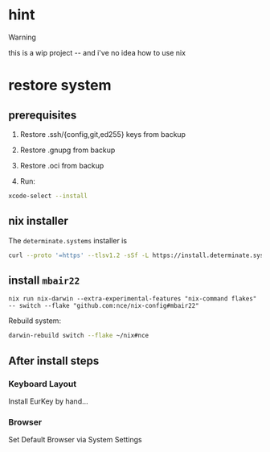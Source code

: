 # hint

> [!WARNING]  
> this is a wip project -- and i've no idea how to use nix


# restore system
## prerequisites
1. Restore .ssh/{config,git,ed255} keys from backup

2. Restore .gnupg from backup

3. Restore .oci from backup

4. Run:
```sh
xcode-select --install
```

## nix installer
The `determinate.systems` installer is

```sh
curl --proto '=https' --tlsv1.2 -sSf -L https://install.determinate.systems/nix | sh -s -- install
```

## install `mbair22`
```
nix run nix-darwin --extra-experimental-features "nix-command flakes" -- switch --flake "github.com:nce/nix-config#mbair22"
```

Rebuild system:
```sh
darwin-rebuild switch --flake ~/nix#nce
```



## After install steps
### Keyboard Layout
Install EurKey by hand...
### Browser
Set Default Browser via System Settings
